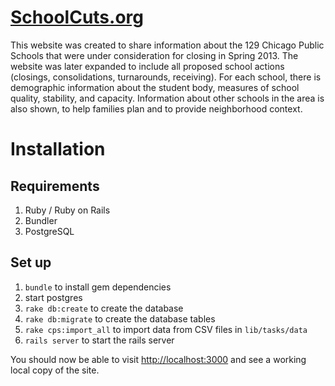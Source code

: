 # [SchoolCuts.org][2]

This website was created to share information about the 129 Chicago Public Schools that were under consideration for closing in Spring 2013. The website was later expanded to include all proposed school actions (closings, consolidations, turnarounds, receiving).
For each school, there is demographic information about the student body, measures of school quality, stability, and capacity. Information about other schools in the area is also shown, to help families plan and to provide neighborhood context.

# Installation

## Requirements
1. Ruby / Ruby on Rails
2. Bundler
3. PostgreSQL

## Set up
1. `bundle` to install gem dependencies
2. start postgres
3. `rake db:create` to create the database
4. `rake db:migrate` to create the database tables
5. `rake cps:import_all` to import data from CSV files in `lib/tasks/data`
6. `rails server` to start the rails server

You should now be able to visit [http://localhost:3000][1] and see a working local copy of the site.

[1]: http://localhost:3000
[2]: http://www.schoolcuts.org
